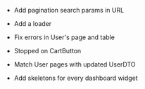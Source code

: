 - Add pagination search params in URL
- Add a loader
- Fix errors in User's page and table

- Stopped on CartButton
- Match User pages with updated UserDTO
- Add skeletons for every dashboard widget
